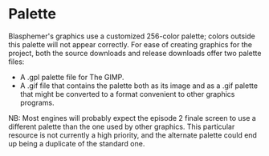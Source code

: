 # Palette #

Blasphemer's graphics use a customized 256-color palette; colors outside this palette will not appear correctly.  For ease of creating graphics for the project, both the source downloads and release downloads offer two palette files:

  * A .gpl palette file for The GIMP.
  * A .gif file that contains the palette both as its image and as a .gif palette that might be converted to a format convenient to other graphics programs.

NB: Most engines will probably expect the episode 2 finale screen to use a different palette than the one used by other graphics.  This particular resource is not currently a high priority, and the alternate palette could end up being a duplicate of the standard one.